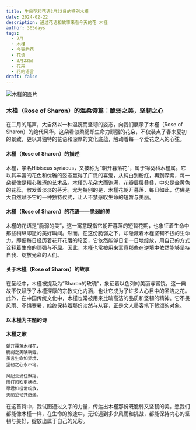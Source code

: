 ```yaml
---
title: 生日花和花语2月22日的特别木槿
date: 2024-02-22
description: 通过花语和故事来看今天的花 木槿
author: 365days
tags:
  - 2月
  - 木槿
  - 今天的花
  - 花语
  - 2月22日
  - 花卉
  - 花的语言
draft: false
---
```


![木槿的图片](https://cdn.pixabay.com/photo/2019/07/16/14/50/rose-of-sharon-4342080_1280.jpg#center#center)


### 木槿（Rose of Sharon）的温柔诗篇：脆弱之美，坚韧之心

在二月的尾声，大自然以一种温婉而坚韧的姿态，向我们展示了木槿（Rose of Sharon）的绝代风华。这朵看似柔弱却生命力顽强的花朵，不仅装点了春末夏初的景致，更以其独特的花语和深厚的文化底蕴，触动着每一个爱花之人的心弦。

#### 木槿（Rose of Sharon）的描述

木槿，学名Hibiscus syriacus，又被称为“朝开暮落花”，属于锦葵科木槿属。它以其丰富的花色和优雅的姿态赢得了广泛的喜爱，从纯白到粉红，再到深紫，每一朵都像是精心雕琢的艺术品。木槿的花朵大而饱满，花瓣层层叠叠，中央是金黄色的花蕊，散发着淡淡的芬芳。尤为特别的是，木槿花朝开暮落，每日如此，仿佛是大自然赋予它的一种独特仪式，让人不禁感叹生命的短暂与美丽。

#### 木槿（Rose of Sharon）的花语——脆弱的美

木槿的花语是“脆弱的美”，这一寓意既指它朝开暮落的短暂花期，也象征着生命中那些稍纵即逝的美好瞬间。然而，在这份脆弱之下，却隐藏着木槿坚韧不拔的生命力。即便每日经历着花开花落的轮回，它依然能够日复一日地绽放，用自己的方式诠释着生命的顽强与不屈。因此，木槿也常被用来寓意那些在逆境中依然能够坚持自我、绽放光彩的人们。

#### 关于木槿（Rose of Sharon）的故事

在圣经中，木槿被提及为“Sharon的玫瑰”，象征着以色列的美丽与富饶。这一典故不仅赋予了木槿深厚的宗教文化内涵，也让它成为了许多人心目中的圣洁之花。此外，在中国传统文化中，木槿也常被用来比喻高洁的品质和坚韧的精神。它不畏风雨、不惧寒暑，始终保持着那份淡然与从容，正是文人墨客笔下赞颂的对象。

#### 以木槿为主题的诗

**木槿之歌**

	朝开暮落木槿花，  
	脆弱之美映朝霞。  
	虽言生命如梦境，  
	坚韧之心永不垮。
	
	风起云涌任飘摇，  
	雨打风吹更妖娆。  
	愿君如槿常绽放，  
	美丽坚韧共逍遥。

在这首诗中，我试图通过文字的力量，传达出木槿那份既脆弱又坚韧的美。愿我们都能像木槿一样，在生命的旅途中，无论遇到多少风雨和挑战，都能保持内心的坚韧与美好，绽放出属于自己的光彩。



